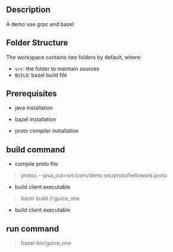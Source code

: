 ## Description

A demo use grpc and bazel

## Folder Structure

The workspace contains two folders by default, where:

- `src`: the folder to maintain sources
- `BUILD`: bazel build file

## Prerequisites

- java installation

- bazel installation

- proto compiler installation

## build command

- compile proto file

> protoc --java_out=src/com/demo src/proto/helloword.proto

- build client executable

> bazel build //:guice_one

- build client executable


## run command

> bazel-bin/guice_one
